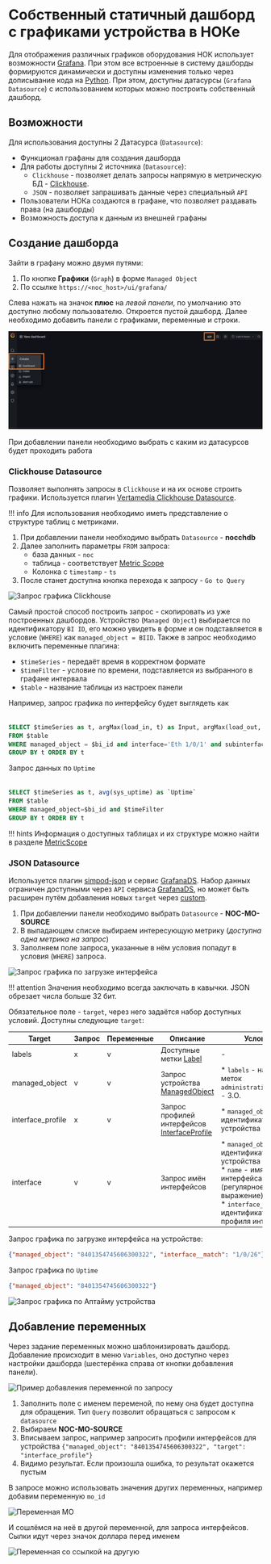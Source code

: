 # Собственный статичный дашборд с графиками устройства в НОКе

Для отображения различных графиков оборудования НОК использует возможности [Grafana](https://grafana.com).
При этом все встроенные в систему дашборды формируются динамически и доступны изменения только 
через дописывание кода на [Python](https://www.python.org). При этом, доступны датасурсы
 (`Grafana Datasource`) с использованием которых можно построить собственный дашборд.

## Возможности

Для использования доступны 2 Датасурса (`Datasource`):

* Функционал графаны для создания дашборда
* Для работы доступны 2 источника (`Datasource`):
  * `Clickhouse` - позволяет делать запросы напрямую в метрическую БД - [Clickhouse](https://clickhouse.com/docs/en/intro/). 
  * `JSON` - позволяет запрашивать данные через специальный `API`
* Пользователи НОКа создаются в графане, что позволяет раздавать права (на дашборды)
* Возможность доступа к данным из внешней графаны

## Создание дашборда

Зайти в графану можно двумя путями:

1. По кнопке **Графики** (`Graph`) в форме `Managed Object`
2. По ссылке `https://<noc_host>/ui/grafana/`

Слева нажать на значок **плюс** на *левой панели*, по умолчанию это доступно любому пользователю.
Откроется пустой дашборд. Далее необходимо добавить панели с графиками, переменные и строки.

![Добавление дашборда](image/grafana_add_dashboard.png)

При добавлении панели необходимо выбрать с каким из датасурсов будет проходить работа

### Clickhouse Datasource

Позволяет выполнять запросы в `Clickhouse` и на их основе строить графики. 
Используется плагин [Vertamedia Clickhouse Datasource](https://grafana.com/grafana/plugins/vertamedia-clickhouse-datasource/).

!!! info
    Для использования необходимо иметь представление о структуре таблиц с метриками.

1. При добавлении панели необходимо выбрать `Datasource` - **nocchdb**
2. Далее заполнить параметры `FROM` запроса:
   * база данных - `noc`
   * таблица - соответствует [Metric Scope](../reference/metrics/scopes/index.md)
   * Колонка с `timestamp` - `ts`
3. После станет доступна кнопка перехода к запросу - `Go to Query`

![Запрос графика Clickhouse](image/clickhouse_datasource_query1.png)

Самый простой способ построить запрос - скопировать из уже построенных дашбордов.
Устройство (`Managed Object`) выбирается по идентификатору `BI ID`, его можно увидеть в форме 
и он подставляется в условие (`WHERE`) как `managed_object = BIID`. Также в запрос необходимо включить переменные плагина:

* `$timeSeries` - передаёт время в корректном формате
* `$timeFilter` - условие по времени, подставляется из выбранного в графане интервала
* `$table` - название таблицы из настроек панели

Например, запрос графика по интерфейсу будет выглядеть как

```sql title="Запрос загрузки интерфейса из таблицы interface"

SELECT $timeSeries as t, argMax(load_in, t) as Input, argMax(load_out, t) as Output
FROM $table 
WHERE managed_object = $bi_id and interface='Eth 1/0/1' and subinterface == '' and queue = '' and traffic_class = '' and $timeFilter 
GROUP BY t ORDER BY t
```

Запрос данных по `Uptime`

```sql title="Запрос Uptime оборудования из таблицы object"

SELECT $timeSeries as t, avg(sys_uptime) as `Uptime` 
FROM $table 
WHERE managed_object=$bi_id and $timeFilter 
GROUP BY t ORDER BY t
```

!!! hints
    Информация о доступных таблицах и их структуре можно найти в разделе [MetricScope](../reference/metrics/scopes/index.md)

### JSON Datasource

Используется плагин [simpod-json](https://grafana.com/grafana/plugins/simpod-json-datasource/) 
и сервис [GrafanaDS](../../admin/reference/services/grafanads.md). 
Набор данных ограничен доступными через `API` сервиса [GrafanaDS](../../admin/reference/services/grafanads.md), 
но может быть расширен путём добавления новых `target` через [custom](../../dev/custom/index.md).

1. При добавлении панели необходимо выбрать `Datasource` - **NOC-MO-SOURCE**
2. В выпадающем списке выбираем интересующую метрику (*доступна одна метрика на запрос*)
3. Заполняем поле запроса, указанные в нём условия попадут в условия (`WHERE`) запроса.

![Запрос графика по загрузке интерфейса](image/grafanads_datasource_query1.png)

!!! attention
    Значения необходимо всегда заключать в кавычки. JSON обрезает числа больше 32 бит.

Обязательное поле - `target`, через него задаётся набор доступных условий. 
Доступны следующие `target`:

| Target            | Запрос | Переменные | Описание                                                                                         | Условия                                                                                                                                                             |
|-------------------|--------|------------|--------------------------------------------------------------------------------------------------|---------------------------------------------------------------------------------------------------------------------------------------------------------------------|
| labels            | x      | v          | Доступные метки [Label](../reference/concepts/label/index.md)                                    | -                                                                                                                                                                   |
| managed_object    | v      | v          | Запрос устройства [ManagedObject](../reference/concepts/managed-object/index.md)                 | * `labels` - набор меток </br> `administrative_domain` - З.О.                                                                                                       |
| interface_profile | x      | v          | Запрос профилей интерфейсов [InterfaceProfile](../reference/concepts/interface-profile/index.md) | * `managed_object` - идентификатор устройства                                                                                                                       |
| interface         | v      | v          | Запрос имён интерфейсов                                                                          | * `managed_object` - идентификатор устройства </br> * `name` - имя интерфейса (регулярное выражение) </br> * `interface_profile` - идентификатор профиля интерфейса |

Запрос графика по загрузке интерфейса на устройстве:

```json
{"managed_object": "8401354745606300322", "interface__match": "1/0/26"}
```

Запрос графика по `Uptime`

```json
{"managed_object": "8401354745606300322"}
```

![Запрос графика по Аптайму устройства](image/grafanads_datasource_query_uptime_1.png)

## Добавление переменных

Через задание переменных можно шаблонизировать дашборд. Добавление происходит в меню `Variables`, 
оно доступно через настройки дашборда (шестерёнка справа от кнопки добавления панели). 

![Пример добавления переменной по запросу](image/grafana_variable_example1.png)

1. Заполнить поле с именем переменой, по нему она будет доступна для обращения. 
   Тип `Query` позволит обращаться с запросом к `datasource`
2. Выбираем **NOC-MO-SOURCE**
3. Вписываем запрос, например запросить профили интерфейсов для устройства 
    `{"managed_object": "8401354745606300322", "target": "interface_profile"}`
4. Видимо результат. Если произошла ошибка, то результат окажется пустым

В запросе можно использовать значения других переменных, например добавим переменную `mo_id`

![Переменная MO](image/grafana_mo_id_static_variable.png)

И сошлёмся на неё в другой переменной, для запроса интерфейсов. Сылки идут через значок доллара перед именем

![Переменная со ссылкой на другую](image/grafana_variable_interface_example_1.png)

